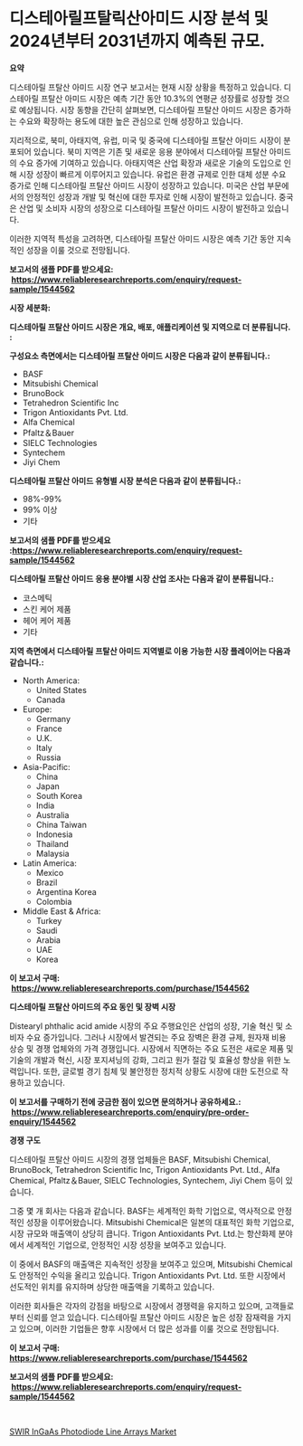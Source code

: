 <p><h1>디스테아릴프탈릭산아미드 시장 분석 및 2024년부터 2031년까지 예측된 규모.</h1></p><p><strong>요약</strong></p>
<p><p>디스테아릴 프탈산 아미드 시장 연구 보고서는 현재 시장 상황을 특정하고 있습니다. 디스테아릴 프탈산 아미드 시장은 예측 기간 동안 10.3%의 연평균 성장률로 성장할 것으로 예상됩니다. 시장 동향을 간단히 살펴보면, 디스테아릴 프탈산 아미드 시장은 증가하는 수요와 확장하는 용도에 대한 높은 관심으로 인해 성장하고 있습니다.</p><p>지리적으로, 북미, 아태지역, 유럽, 미국 및 중국에 디스테아릴 프탈산 아미드 시장이 분포되어 있습니다. 북미 지역은 기존 및 새로운 응용 분야에서 디스테아릴 프탈산 아미드의 수요 증가에 기여하고 있습니다. 아태지역은 산업 확장과 새로운 기술의 도입으로 인해 시장 성장이 빠르게 이루어지고 있습니다. 유럽은 환경 규제로 인한 대체 성분 수요 증가로 인해 디스테아릴 프탈산 아미드 시장이 성장하고 있습니다. 미국은 산업 부문에서의 안정적인 성장과 개발 및 혁신에 대한 투자로 인해 시장이 발전하고 있습니다. 중국은 산업 및 소비자 시장의 성장으로 디스테아릴 프탈산 아미드 시장이 발전하고 있습니다.</p><p>이러한 지역적 특성을 고려하면, 디스테아릴 프탈산 아미드 시장은 예측 기간 동안 지속적인 성장을 이룰 것으로 전망됩니다.</p></p>
<p><strong>보고서의 샘플 PDF를 받으세요: &nbsp;<a href="https://www.reliableresearchreports.com/enquiry/request-sample/1544562">https://www.reliableresearchreports.com/enquiry/request-sample/1544562</a></strong></p>
<p><strong>시장 세분화:</strong></p>
<p><strong> 디스테아릴 프탈산 아미드 시장은 개요, 배포, 애플리케이션 및 지역으로 더 분류됩니다. :</strong></p>
<p><strong>구성요소 측면에서는 디스테아릴 프탈산 아미드 시장은 다음과 같이 분류됩니다.:</strong></p>
<p><ul><li>BASF</li><li>Mitsubishi Chemical</li><li>BrunoBock</li><li>Tetrahedron Scientific Inc</li><li>Trigon Antioxidants Pvt. Ltd.</li><li>Alfa Chemical</li><li>Pfaltz＆Bauer</li><li>SIELC Technologies</li><li>Syntechem</li><li>Jiyi Chem</li></ul></p>
<p><strong> 디스테아릴 프탈산 아미드 유형별 시장 분석은 다음과 같이 분류됩니다.:</strong></p>
<p><ul><li>98%-99%</li><li>99% 이상</li><li>기타</li></ul></p>
<p><strong>보고서의 샘플 PDF를 받으세요 :<a href="https://www.reliableresearchreports.com/enquiry/request-sample/1544562">https://www.reliableresearchreports.com/enquiry/request-sample/1544562</a></strong></p>
<p><strong> 디스테아릴 프탈산 아미드 응용 분야별 시장 산업 조사는 다음과 같이 분류됩니다.:</strong></p>
<p><ul><li>코스메틱</li><li>스킨 케어 제품</li><li>헤어 케어 제품</li><li>기타</li></ul></p>
<p><strong>지역 측면에서 디스테아릴 프탈산 아미드 지역별로 이용 가능한 시장 플레이어는 다음과 같습니다.:</strong></p>
<p><ul>
    <li>
        North America:
        <ul>
            <li>United States</li>
            <li>Canada</li>
        </ul>
    </li>
    <li>
        Europe:
        <ul>
            <li>Germany</li>
            <li>France</li>
            <li>U.K.</li>
            <li>Italy</li>
            <li>Russia</li>
        </ul>
    </li>
    <li>
        Asia-Pacific:
        <ul>
            <li>China</li>
            <li>Japan</li>
            <li>South Korea</li>
            <li>India</li>
            <li>Australia</li>
            <li>China Taiwan</li>
            <li>Indonesia</li>
            <li>Thailand</li>
            <li>Malaysia</li>
        </ul>
    </li>
    <li>
        Latin America:
        <ul>
            <li>Mexico</li>
            <li>Brazil</li>
            <li>Argentina Korea</li>
            <li>Colombia</li>
        </ul>
    </li>
    <li>
        Middle East & Africa:
        <ul>
            <li>Turkey</li>
            <li>Saudi</li>
            <li>Arabia</li>
            <li>UAE</li>
            <li>Korea</li>
        </ul>
    </li>
    </ul></p>
<p><strong>이 보고서 구매: &nbsp;<a href="https://www.reliableresearchreports.com/purchase/1544562">https://www.reliableresearchreports.com/purchase/1544562</a></strong></p>
<p><strong>디스테아릴 프탈산 아미드의 주요 동인 및 장벽 시장</strong></p>
<p><p>Distearyl phthalic acid amide 시장의 주요 주행요인은 산업의 성장, 기술 혁신 및 소비자 수요 증가입니다. 그러나 시장에서 발견되는 주요 장벽은 환경 규제, 원자재 비용 상승 및 경쟁 업체와의 가격 경쟁입니다. 시장에서 직면하는 주요 도전은 새로운 제품 및 기술의 개발과 혁신, 시장 포지셔닝의 강화, 그리고 원가 절감 및 효율성 향상을 위한 노력입니다. 또한, 글로벌 경기 침체 및 불안정한 정치적 상황도 시장에 대한 도전으로 작용하고 있습니다.</p></p>
<p><strong>이 보고서를 구매하기 전에 궁금한 점이 있으면 문의하거나 공유하세요.: &nbsp;<a href="https://www.reliableresearchreports.com/enquiry/pre-order-enquiry/1544562">https://www.reliableresearchreports.com/enquiry/pre-order-enquiry/1544562</a></strong></p>
<p><strong>경쟁 구도</strong></p>
<p><p>디스테아릴 프탈산 아미드 시장의 경쟁 업체들은 BASF, Mitsubishi Chemical, BrunoBock, Tetrahedron Scientific Inc, Trigon Antioxidants Pvt. Ltd., Alfa Chemical, Pfaltz＆Bauer, SIELC Technologies, Syntechem, Jiyi Chem 등이 있습니다. </p><p>그중 몇 개 회사는 다음과 같습니다. BASF는 세계적인 화학 기업으로, 역사적으로 안정적인 성장을 이루어왔습니다. Mitsubishi Chemical은 일본의 대표적인 화학 기업으로, 시장 규모와 매출액이 상당히 큽니다. Trigon Antioxidants Pvt. Ltd.는 항산화제 분야에서 세계적인 기업으로, 안정적인 시장 성장을 보여주고 있습니다.</p><p>이 중에서 BASF의 매출액은 지속적인 성장을 보여주고 있으며, Mitsubishi Chemical도 안정적인 수익을 올리고 있습니다. Trigon Antioxidants Pvt. Ltd. 또한 시장에서 선도적인 위치를 유지하며 상당한 매출액을 기록하고 있습니다.</p><p>이러한 회사들은 각자의 강점을 바탕으로 시장에서 경쟁력을 유지하고 있으며, 고객들로부터 신뢰를 얻고 있습니다. 디스테아릴 프탈산 아미드 시장은 높은 성장 잠재력을 가지고 있으며, 이러한 기업들은 향후 시장에서 더 많은 성과를 이룰 것으로 전망됩니다.</p></p>
<p><strong>이 보고서 구매: &nbsp; <a href="https://www.reliableresearchreports.com/purchase/1544562">https://www.reliableresearchreports.com/purchase/1544562</a></strong></p>
<p><strong>보고서의 샘플 PDF를 받으세요: &nbsp;<a href="https://www.reliableresearchreports.com/enquiry/request-sample/1544562">https://www.reliableresearchreports.com/enquiry/request-sample/1544562</a></strong><strong></strong></p>
<p>&nbsp;</p>
<p><p><a href="https://github.com/ChiragRP21/Market-Research-Report-List-4/blob/main/swir-ingaas-photodiode-line-arrays-market.md">SWIR InGaAs Photodiode Line Arrays Market</a></p></p>